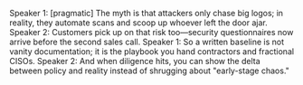 Speaker 1: [pragmatic] The myth is that attackers only chase big logos; in reality, they automate scans and scoop up whoever left the door ajar.
Speaker 2: Customers pick up on that risk too—security questionnaires now arrive before the second sales call.
Speaker 1: So a written baseline is not vanity documentation; it is the playbook you hand contractors and fractional CISOs.
Speaker 2: And when diligence hits, you can show the delta between policy and reality instead of shrugging about "early-stage chaos."
